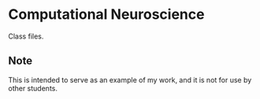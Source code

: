 # Computational Neuroscience
Class files.

## Note
This is intended to serve as an example of my work, and it is not for use by other students.
